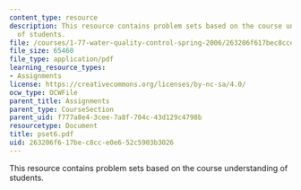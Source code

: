 ```yaml
---
content_type: resource
description: This resource contains problem sets based on the course understanding
  of students.
file: /courses/1-77-water-quality-control-spring-2006/263206f617bec8cce0e652c5903b3026_pset6.pdf
file_size: 65460
file_type: application/pdf
learning_resource_types:
- Assignments
license: https://creativecommons.org/licenses/by-nc-sa/4.0/
ocw_type: OCWFile
parent_title: Assignments
parent_type: CourseSection
parent_uid: f777a8e4-3cee-7a8f-704c-43d129c4798b
resourcetype: Document
title: pset6.pdf
uid: 263206f6-17be-c8cc-e0e6-52c5903b3026
---
```

This resource contains problem sets based on the course understanding of students.